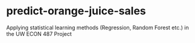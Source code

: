 # predict-orange-juice-sales
Applying statistical learning methods (Regression, Random Forest etc.) in the UW ECON 487 Project
